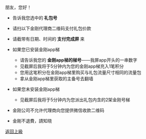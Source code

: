 朋友，您好！

- 告诉我您选中的<strong> 礼包号 </strong>
- 请扫以下金刚代理商二维码支付礼包价款
- 请截带有日期、时间的<strong> 支付完成屏 </strong>来
- 如果您已安装金刚app梯
  - 请告诉我您的<strong> 金刚app梯的梯号</strong>——我屏app开头的一串数字
  - 见截屏后我将于5分钟内为您的金刚app梯充入1笔积分
  - 您用这笔积分在金刚app梯里购买与礼包流量尺寸相同的流量包
  - 拿从金刚app梯里获取的主备号去翻墙
- 如果您未安装金刚app梯
  - 见截屏后我将于5分钟内为您派出礼包内含的2架金刚号梯

- 金刚公司不允许代理商向您提供微信收款二维码
- 金剛不退費，請知晓


[返回上級](https://github.com/a2zitpro/web/blob/master/LadderFree/kkDictionary/Price/KKDTPrice.md)
